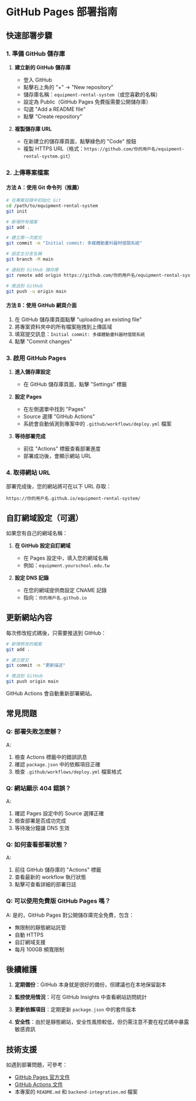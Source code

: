 # GitHub Pages 部署指南

## 快速部署步驟

### 1. 準備 GitHub 儲存庫

1. **建立新的 GitHub 儲存庫**
   - 登入 GitHub
   - 點擊右上角的 "+" → "New repository"
   - 儲存庫名稱：`equipment-rental-system`（或您喜歡的名稱）
   - 設定為 Public（GitHub Pages 免費版需要公開儲存庫）
   - 勾選 "Add a README file"
   - 點擊 "Create repository"

2. **複製儲存庫 URL**
   - 在新建立的儲存庫頁面，點擊綠色的 "Code" 按鈕
   - 複製 HTTPS URL（格式：`https://github.com/你的用戶名/equipment-rental-system.git`）

### 2. 上傳專案檔案

#### 方法 A：使用 Git 命令列（推薦）

```bash
# 在專案目錄中初始化 Git
cd /path/to/equipment-rental-system
git init

# 新增所有檔案
git add .

# 建立第一次提交
git commit -m "Initial commit: 多媒體動畫科器材借閱系統"

# 設定主分支名稱
git branch -M main

# 連結到 GitHub 儲存庫
git remote add origin https://github.com/你的用戶名/equipment-rental-system.git

# 推送到 GitHub
git push -u origin main
```

#### 方法 B：使用 GitHub 網頁介面

1. 在 GitHub 儲存庫頁面點擊 "uploading an existing file"
2. 將專案資料夾中的所有檔案拖拽到上傳區域
3. 填寫提交訊息：`Initial commit: 多媒體動畫科器材借閱系統`
4. 點擊 "Commit changes"

### 3. 啟用 GitHub Pages

1. **進入儲存庫設定**
   - 在 GitHub 儲存庫頁面，點擊 "Settings" 標籤

2. **設定 Pages**
   - 在左側選單中找到 "Pages"
   - Source 選擇 "GitHub Actions"
   - 系統會自動偵測到專案中的 `.github/workflows/deploy.yml` 檔案

3. **等待部署完成**
   - 前往 "Actions" 標籤查看部署進度
   - 部署成功後，會顯示網站 URL

### 4. 取得網站 URL

部署完成後，您的網站將可在以下 URL 存取：
```
https://你的用戶名.github.io/equipment-rental-system/
```

## 自訂網域設定（可選）

如果您有自己的網域名稱：

1. **在 GitHub 設定自訂網域**
   - 在 Pages 設定中，填入您的網域名稱
   - 例如：`equipment.yourschool.edu.tw`

2. **設定 DNS 記錄**
   - 在您的網域提供商設定 CNAME 記錄
   - 指向：`你的用戶名.github.io`

## 更新網站內容

每次修改程式碼後，只需要推送到 GitHub：

```bash
# 新增修改的檔案
git add .

# 建立提交
git commit -m "更新描述"

# 推送到 GitHub
git push origin main
```

GitHub Actions 會自動重新部署網站。

## 常見問題

### Q: 部署失敗怎麼辦？
A: 
1. 檢查 Actions 標籤中的錯誤訊息
2. 確認 `package.json` 中的依賴項目正確
3. 檢查 `.github/workflows/deploy.yml` 檔案格式

### Q: 網站顯示 404 錯誤？
A:
1. 確認 Pages 設定中的 Source 選擇正確
2. 檢查部署是否成功完成
3. 等待幾分鐘讓 DNS 生效

### Q: 如何查看部署狀態？
A:
1. 前往 GitHub 儲存庫的 "Actions" 標籤
2. 查看最新的 workflow 執行狀態
3. 點擊可查看詳細的部署日誌

### Q: 可以使用免費版 GitHub Pages 嗎？
A: 是的，GitHub Pages 對公開儲存庫完全免費，包含：
- 無限制的靜態網站託管
- 自動 HTTPS
- 自訂網域支援
- 每月 100GB 頻寬限制

## 後續維護

1. **定期備份**：GitHub 本身就是很好的備份，但建議也在本地保留副本

2. **監控使用情況**：可在 GitHub Insights 中查看網站訪問統計

3. **更新依賴項目**：定期更新 `package.json` 中的套件版本

4. **安全性**：由於是靜態網站，安全性風險較低，但仍需注意不要在程式碼中暴露敏感資訊

## 技術支援

如遇到部署問題，可參考：
- [GitHub Pages 官方文件](https://docs.github.com/en/pages)
- [GitHub Actions 文件](https://docs.github.com/en/actions)
- 本專案的 `README.md` 和 `backend-integration.md` 檔案

